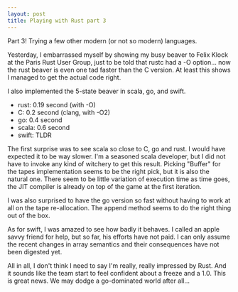 ```yaml
---
layout: post
title: Playing with Rust part 3
---
```


Part 3! Trying a few other modern (or not so modern) languages.

Yesterday, I embarrassed myself by showing my busy beaver to Felix Klock at the Paris Rust
User Group, just to be told that rustc had a -O option... now the rust beaver is even one
tad faster than the C version. At least this shows I managed to get the actual code right.

I also implemented the 5-state beaver in scala, go, and swift.

* rust: 0.19 second (with -O)
* C: 0.2 second (clang, with -O2)
* go: 0.4 second
* scala: 0.6 second
* swift: TLDR

The first surprise was to see scala so close to C, go and rust. I would have expected it to be
way slower. I'm a seasoned scala developer, but I did not have to invoke any kind of
witchery to get this result. Picking "Buffer" for the tapes implementation seems to be 
the right pick, but it is also the natural one. There seem to be little variation of
execution time as time goes, the JIT compiler is already on top of the game at the first iteration.

I was also surprised to have the go version so fast without having to work at all on
the tape re-allocation. The append method seems to do the right thing out of the box.

As for swift, I was amazed to see how badly it behaves. I called an apple savvy friend for help,
but so far, his efforts have not paid. I can only assume the recent changes in array semantics and
their consequences have not been digested yet.

All in all, I don't think I need to say I'm really, really impressed by Rust. And it sounds like
the team start to feel confident about a freeze and a 1.0. This is great news. We may dodge a go-dominated
world after all...

